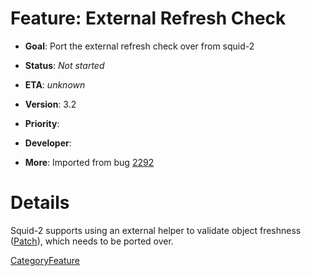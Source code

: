 # Feature: External Refresh Check

  - **Goal**: Port the external refresh check over from squid-2

  - **Status**: *Not started*

<!-- end list -->

  - **ETA**: *unknown*

  - **Version**: 3.2

  - **Priority**:

  - **Developer**:

  - **More**: Imported from bug
    [2292](https://bugs.squid-cache.org/show_bug.cgi?id=2292#)

# Details

Squid-2 supports using an external helper to validate object freshness
([Patch](http://www.squid-cache.org/Versions/v2/2.7/changesets/11758.patch)),
which needs to be ported over.

[CategoryFeature](https://wiki.squid-cache.org/action/show/Features/ExternalRefreshCheck/CategoryFeature#)
